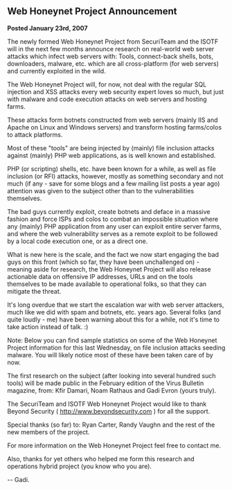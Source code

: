 ## Web Honeynet Project Announcement

**Posted January 23rd, 2007**

The newly formed Web Honeynet Project from SecuriTeam and the ISOTF will
in the next few months announce research on real-world web server
attacks which infect web servers with: Tools, connect-back shells, bots,
downloaders, malware, etc. which are all cross-platform (for web
servers) and currently exploited in the wild.

The Web Honeynet Project will, for now, not deal with the regular SQL
injection and XSS attacks every web security expert loves so much, but
just with malware and code execution attacks on web servers and hosting
farms.

These attacks form botnets constructed from web servers (mainly IIS and
Apache on Linux and Windows servers) and transform hosting farms/colos
to attack platforms.

Most of these "tools" are being injected by (mainly) file inclusion
attacks against (mainly) PHP web applications, as is well known and
established.

PHP (or scripting) shells, etc. have been known for a while, as well as
file inclusion (or RFI) attacks, however, mostly as something secondary
and not much (if any - save for some blogs and a few mailing list posts
a year ago) attention was given to the subject other than to the
vulnerabilities themselves.

The bad guys currently exploit, create botnets and deface in a massive
fashion and force ISPs and colos to combat an impossible situation where
any (mainly) PHP application from any user can exploit entire server
farms, and where the web vulnerability serves as a remote exploit to be
followed by a local code execution one, or as a direct one.

What is new here is the scale, and the fact we now start engaging the
bad guys on this front (which so far, they have been unchallenged on) -
meaning aside for research, the Web Honeynet Project will also release
actionable data on offensive IP addresses, URLs and on the tools
themselves to be made available to operational folks, so that they can
mitigate the threat.

It's long overdue that we start the escalation war with web server
attackers, much like we did with spam and botnets, etc. years ago.
Several folks (and quite loudly - me) have been warning about this for a
while, not it's time to take action instead of talk. :)

Note: Below you can find sample statistics on some of the Web Honeynet
Project information for this last Wednesday, on file inclusion attacks
seeding malware. You will likely notice most of these have been taken
care of by now.

The first research on the subject (after looking into several hundred
such tools) will be made public in the February edition of the Virus
Bulletin magazine, from: Kfir Damari, Noam Rathaus and Gadi Evron (yours
truly).

The SecuriTeam and ISOTF Web Honeynet Project would like to thank Beyond
Security ( <http://www.beyondsecurity.com> ) for all the support.

Special thanks (so far) to: Ryan Carter, Randy Vaughn and the rest of
the new members of the project.

For more information on the Web Honeynet Project feel free to contact
me.

Also, thanks for yet others who helped me form this research and
operations hybrid project (you know who you are).

\-- Gadi.